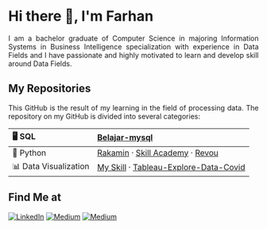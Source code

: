# Hi there 👋, I'm Farhan

<p align="justify">
  I am a bachelor graduate of Computer Science in majoring Information Systems in Business Intelligence specialization with experience in Data Fields and I have passionate and highly motivated to learn and develop skill around Data Fields.
</p>

## My Repositories

<p align="justify">
  This GitHub is the result of my learning in the field of processing data. The repository on my GitHub is divided into several categories:
</p>

| 🖥 SQL | [Belajar-mysql](https://github.com/farhanalaydroes/belajar-mysql)
|:--------|:--------------------|
| 🐍 Python | [Rakamin](https://github.com/farhanalaydroes/Rakamin) · [Skill Academy](https://github.com/farhanalaydroes/Skill-Academy) · [Revou](https://github.com/farhanalaydroes/Revou)
| 📊 Data Visualization | [My Skill](https://github.com/farhanalaydroes/MySkill) · [Tableau-Explore-Data-Covid](https://github.com/farhanalaydroes/Tableau-Explore-Data-Covid)

## Find Me at

<p>
  <a href="https://www.linkedin.com/in/farhanalaydroes/" target="_blank"><img alt="LinkedIn" src="https://img.shields.io/badge/linkedin-%230077B5.svg?&style=for-the-badge&logo=linkedin&logoColor=white" /></a>  
  <a href="https://medium.com/@farhanalaydroes" target="_blank"><img alt="Medium" src="https://img.shields.io/badge/medium-%2312100E.svg?&style=for-the-badge&logo=medium&logoColor=white" /></a>  
  <a href="https://www.kaggle.com/farhanalaydroes" target="_blank"><img alt="Medium" src="https://img.shields.io/badge/Kaggle-2C8EBB?&style=for-the-badge&logo=kaggle&logoColor=white" /></a>
